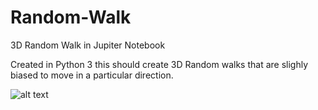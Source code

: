 # Random-Walk
3D Random Walk in Jupiter Notebook

Created in Python 3 this should create 3D Random walks that are slighly biased to move in a particular direction. 

![alt text](http://url/to/https://github.com/edpeake/Random-Walk/blob/master/ezgif.com-crop.gif)
